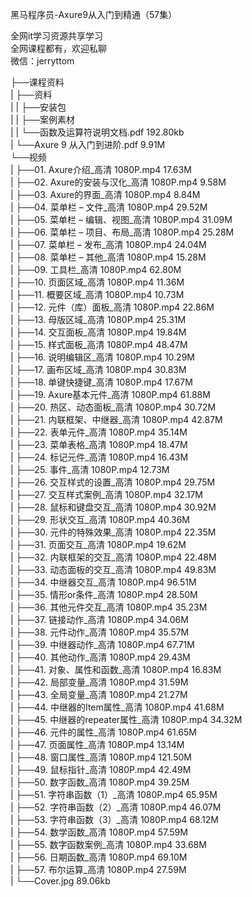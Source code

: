黑马程序员-Axure9从入门到精通（57集）

全网it学习资源共享学习<br>全网课程都有，欢迎私聊<br>微信：jerryttom<br>

├──课程资料<br> | ├──资料<br> | | ├──安装包<br> | | ├──案例素材<br> | | └──函数及运算符说明文档.pdf 192.80kb<br> | └──Axure 9 从入门到进阶.pdf 9.91M<br> └──视频<br> | ├──01. Axure介绍_高清 1080P.mp4 17.63M<br> | ├──02. Axure的安装与汉化_高清 1080P.mp4 9.58M<br> | ├──03. Axure的界面_高清 1080P.mp4 8.84M<br> | ├──04. 菜单栏 – 文件_高清 1080P.mp4 29.52M<br> | ├──05. 菜单栏 – 编辑、视图_高清 1080P.mp4 31.09M<br> | ├──06. 菜单栏 – 项目、布局_高清 1080P.mp4 25.28M<br> | ├──07. 菜单栏 – 发布_高清 1080P.mp4 24.04M<br> | ├──08. 菜单栏 – 其他_高清 1080P.mp4 15.28M<br> | ├──09. 工具栏_高清 1080P.mp4 62.80M<br> | ├──10. 页面区域_高清 1080P.mp4 11.36M<br> | ├──11. 概要区域_高清 1080P.mp4 10.73M<br> | ├──12. 元件（库）面板_高清 1080P.mp4 22.86M<br> | ├──13. 母版区域_高清 1080P.mp4 25.31M<br> | ├──14. 交互面板_高清 1080P.mp4 19.84M<br> | ├──15. 样式面板_高清 1080P.mp4 48.47M<br> | ├──16. 说明编辑区_高清 1080P.mp4 10.29M<br> | ├──17. 画布区域_高清 1080P.mp4 30.83M<br> | ├──18. 单键快捷键_高清 1080P.mp4 17.67M<br> | ├──19. Axure基本元件_高清 1080P.mp4 61.88M<br> | ├──20. 热区、动态面板_高清 1080P.mp4 30.72M<br> | ├──21. 内联框架、中继器_高清 1080P.mp4 42.87M<br> | ├──22. 表单元件_高清 1080P.mp4 35.14M<br> | ├──23. 菜单表格_高清 1080P.mp4 18.47M<br> | ├──24. 标记元件_高清 1080P.mp4 16.43M<br> | ├──25. 事件_高清 1080P.mp4 12.73M<br> | ├──26. 交互样式的设置_高清 1080P.mp4 29.75M<br> | ├──27. 交互样式案例_高清 1080P.mp4 32.17M<br> | ├──28. 鼠标和键盘交互_高清 1080P.mp4 30.92M<br> | ├──29. 形状交互_高清 1080P.mp4 40.36M<br> | ├──30. 元件的特殊效果_高清 1080P.mp4 22.35M<br> | ├──31. 页面交互_高清 1080P.mp4 19.62M<br> | ├──32. 内联框架的交互_高清 1080P.mp4 22.48M<br> | ├──33. 动态面板的交互_高清 1080P.mp4 49.83M<br> | ├──34. 中继器交互_高清 1080P.mp4 96.51M<br> | ├──35. 情形or条件_高清 1080P.mp4 28.50M<br> | ├──36. 其他元件交互_高清 1080P.mp4 35.23M<br> | ├──37. 链接动作_高清 1080P.mp4 34.06M<br> | ├──38. 元件动作_高清 1080P.mp4 35.57M<br> | ├──39. 中继器动作_高清 1080P.mp4 67.71M<br> | ├──40. 其他动作_高清 1080P.mp4 29.43M<br> | ├──41. 对象、属性和函数_高清 1080P.mp4 16.83M<br> | ├──42. 局部变量_高清 1080P.mp4 31.59M<br> | ├──43. 全局变量_高清 1080P.mp4 21.27M<br> | ├──44. 中继器的Item属性_高清 1080P.mp4 41.68M<br> | ├──45. 中继器的repeater属性_高清 1080P.mp4 34.32M<br> | ├──46. 元件的属性_高清 1080P.mp4 61.65M<br> | ├──47. 页面属性_高清 1080P.mp4 13.14M<br> | ├──48. 窗口属性_高清 1080P.mp4 121.50M<br> | ├──49. 鼠标指针_高清 1080P.mp4 42.49M<br> | ├──50. 数字函数_高清 1080P.mp4 39.25M<br> | ├──51. 字符串函数（1）_高清 1080P.mp4 65.95M<br> | ├──52. 字符串函数（2）_高清 1080P.mp4 46.07M<br> | ├──53. 字符串函数（3）_高清 1080P.mp4 68.12M<br> | ├──54. 数学函数_高清 1080P.mp4 57.59M<br> | ├──55. 数字函数案例_高清 1080P.mp4 33.68M<br> | ├──56. 日期函数_高清 1080P.mp4 69.10M<br> | ├──57. 布尔运算_高清 1080P.mp4 27.59M<br> | └──Cover.jpg 89.06kb
